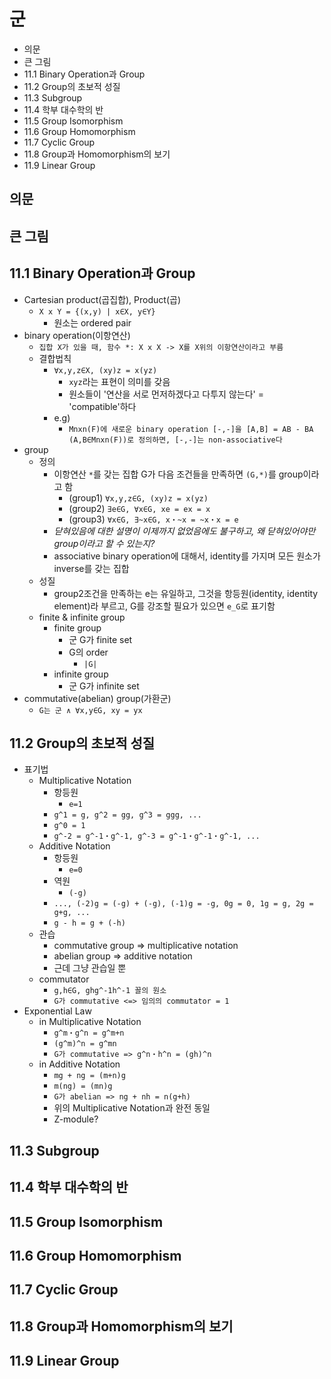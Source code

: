 # 군

- 의문
- 큰 그림
- 11.1 Binary Operation과 Group
- 11.2 Group의 초보적 성질
- 11.3 Subgroup
- 11.4 학부 대수학의 반
- 11.5 Group Isomorphism
- 11.6 Group Homomorphism
- 11.7 Cyclic Group
- 11.8 Group과 Homomorphism의 보기
- 11.9 Linear Group

## 의문

## 큰 그림

## 11.1 Binary Operation과 Group

- Cartesian product(곱집합), Product(곱)
  - `X x Y = {(x,y) | x∈X, y∈Y}`
    - 원소는 ordered pair
- binary operation(이항연산)
  - `집합 X가 있을 때, 함수 *: X x X -> X를 X위의 이항연산이라고 부름`
  - 결합법칙
    - `∀x,y,z∈X, (xy)z = x(yz)`
      - `xyz`라는 표현이 의미를 갖음
      - 원소들이 '연산을 서로 먼저하겠다고 다투지 않는다' = 'compatible'하다
    - e.g)
      - `Mnxn(F)에 새로운 binary operation [-,-]을 [A,B] = AB - BA (A,B∈Mnxn(F))로 정의하면, [-,-]는 non-associative다`
- group
  - 정의
    - 이항연산 `*`를 갖는 집합 G가 다음 조건들을 만족하면 `(G,*)`를 group이라고 함
      - (group1) `∀x,y,z∈G, (xy)z = x(yz)`
      - (group2) `∃e∈G, ∀x∈G, xe = ex = x`
      - (group3) `∀x∈G, ∃~x∈G, x・~x = ~x・x = e`
    - *닫혀있음에 대한 설명이 이제까지 없었음에도 불구하고, 왜 닫혀있어야만 group이라고 할 수 있는지?*
    - associative binary operation에 대해서, identity를 가지며 모든 원소가 inverse를 갖는 집합
  - 성질
    - group2조건을 만족하는 e는 유일하고, 그것을 항등원(identity, identity element)라 부르고, G를 강조할 필요가 있으면 `e_G`로 표기함
  - finite & infinite group
    - finite group
      - 군 G가 finite set
      - G의 order
        - `|G|`
    - infinite group
      - 군 G가 infinite set
- commutative(abelian) group(가환군)
  - `G는 군 ∧ ∀x,y∈G, xy = yx`

## 11.2 Group의 초보적 성질

- 표기법
  - Multiplicative Notation
    - 항등원
      - `e=1`
    - `g^1 = g, g^2 = gg, g^3 = ggg, ...`
    - `g^0 = 1`
    - `g^-2 = g^-1・g^-1, g^-3 = g^-1・g^-1・g^-1, ...`
  - Additive Notation
    - 항등원
      - `e=0`
    - 역원
      - `(-g)`
    - `..., (-2)g = (-g) + (-g), (-1)g = -g, 0g = 0, 1g = g, 2g = g+g, ...`
    - `g - h = g + (-h)`
  - 관습
    - commutative group => multiplicative notation
    - abelian group => additive notation
    - 근데 그냥 관습일 뿐
  - commutator
    - `g,h∈G, ghg^-1h^-1 꼴의 원소`
    - `G가 commutative <=> 임의의 commutator = 1`
- Exponential Law
  - in Multiplicative Notation
    - `g^m・g^n = g^m+n`
    - `(g^m)^n = g^mn`
    - `G가 commutative => g^n・h^n = (gh)^n`
  - in Additive Notation
    - `mg + ng = (m+n)g`
    - `m(ng) = (mn)g`
    - `G가 abelian => ng + nh = n(g+h)`
    - 위의 Multiplicative Notation과 완전 동일
    - Z-module?

## 11.3 Subgroup

## 11.4 학부 대수학의 반

## 11.5 Group Isomorphism

## 11.6 Group Homomorphism

## 11.7 Cyclic Group

## 11.8 Group과 Homomorphism의 보기

## 11.9 Linear Group
